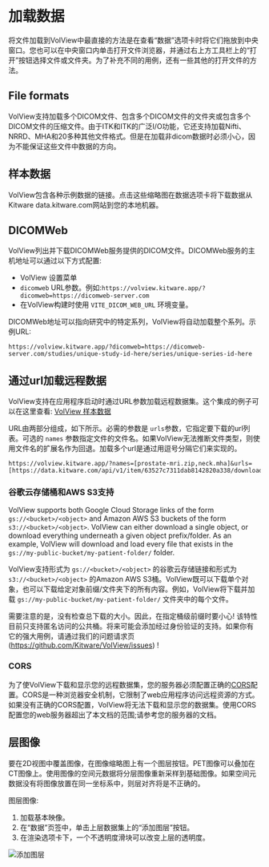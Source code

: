 # 加载数据

将文件加载到VolView中最直接的方法是在查看“数据”选项卡时将它们拖放到中央窗口。您也可以在中央窗口内单击打开文件浏览器，并通过右上方工具栏上的“打开”按钮选择文件或文件夹。为了补充不同的用例，还有一些其他的打开文件的方法。

## File formats

VolView支持加载多个DICOM文件、包含多个DICOM文件的文件夹或包含多个DICOM文件的压缩文件。由于ITK和ITK的广泛I/O功能，它还支持加载Nifti、NRRD、MHA和20多种其他文件格式。但是在加载非dicom数据时必须小心，因为不能保证这些文件中数据的方向。

## 样本数据

VolView包含各种示例数据的链接。点击这些缩略图在数据选项卡将下载数据从Kitware data.kitware.com网站到您的本地机器。

## DICOMWeb

VolView列出并下载DICOMWeb服务提供的DICOM文件。DICOMWeb服务的主机地址可以通过以下方式配置:

- VolView 设置菜单
- `dicomweb` URL参数。例如:`https://volview.kitware.app/?dicomweb=https://dicomweb-server.com`
- 在VolView构建时使用 `VITE_DICOM_WEB_URL` 环境变量。

DICOMWeb地址可以指向研究中的特定系列，VolView将自动加载整个系列。示例URL:

```
https://volview.kitware.app/?dicomweb=https://dicomweb-server.com/studies/unique-study-id-here/series/unique-series-id-here
```

## 通过url加载远程数据

VolView支持在应用程序启动时通过URL参数加载远程数据集。这个集成的例子可以在这里查看: [VolView 样本数据](https://volview.kitware.app/?names=[prostate-mri.zip,neck.mha]&urls=[https://data.kitware.com/api/v1/item/63527c7311dab8142820a338/download,https://data.kitware.com/api/v1/item/620db4b84acac99f42e75420/download])

URL由两部分组成，如下所示。必需的参数是 `urls`参数，它指定要下载的url列表。可选的 `names` 参数指定文件的文件名。如果VolView无法推断文件类型，则使用文件名的扩展名作为回退。加载多个url是通过用逗号分隔它们来实现的。
```
https://volview.kitware.app/?names=[prostate-mri.zip,neck.mha]&urls=[https://data.kitware.com/api/v1/item/63527c7311dab8142820a338/download,https://data.kitware.com/api/v1/item/620db4b84acac99f42e75420/download]
```

### 谷歌云存储桶和AWS S3支持

VolView supports both Google Cloud Storage links of the form
`gs://<bucket>/<object>` and Amazon AWS S3 buckets of the form
`s3://<bucket>/<object>`. VolView can either download a single object, or
download everything underneath a given object prefix/folder. As an example,
VolView will download and load every file that exists in the
`gs://my-public-bucket/my-patient-folder/` folder.

VolView支持形式为 `gs://<bucket>/<object>` 的谷歌云存储链接和形式为 `s3://<bucket>/<object>` 的Amazon AWS S3桶。VolView既可以下载单个对象，也可以下载给定对象前缀/文件夹下的所有内容。例如，VolView将下载并加载  `gs://my-public-bucket/my-patient-folder/` 文件夹中的每个文件。

需要注意的是，没有检查总下载的大小。因此，在指定桶级前缀时要小心!
该特性目前只支持匿名访问的公共桶。将来可能会添加经过身份验证的支持。如果你有
它的强大用例，请通过我们的问题请求页(https://github.com/Kitware/VolView/issues) !

### CORS

为了使VolView下载和显示您的远程数据集，您的服务器必须配置正确的[CORS](https://developer.mozilla.org/en-US/docs/Web/HTTP/CORS)配置。CORS是一种浏览器安全机制，它限制了web应用程序访问远程资源的方式。如果没有正确的CORS配置，VolView将无法下载和显示您的数据集。使用CORS配置您的web服务器超出了本文档的范围;请参考您的服务器的文档。

## 层图像

要在2D视图中覆盖图像，在图像缩略图上有一个图层按钮。PET图像可以叠加在CT图像上。使用图像的空间元数据将分层图像重新采样到基础图像。如果空间元数据没有将图像放置在同一坐标系中，则层对齐将是不正确的。

图层图像:
1. 加载基本映像。
2. 在“数据”页签中，单击上层数据集上的“添加图层”按钮。
3. 在渲染选项卡下，一个不透明度滑块可以改变上层的透明度。

![添加图层](./assets/add-layer.jpg)
